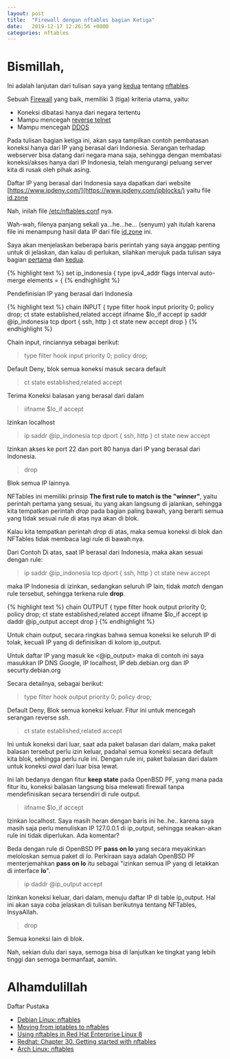 ```yaml
---
layout: post
title:  "Firewall dengan nftables bagian Ketiga"
date:   2019-12-17 12:26:56 +0800
categories: nftables
---
```


# Bismillah,

Ini adalah lanjutan dari tulisan saya yang
[kedua](https://www.muntaza.id/nftables/2019/12/16/nftables-kedua.html)
tentang [nftables](https://wiki.nftables.org/wiki-nftables/index.php/Main_Page).

Sebuah [Firewall](https://www.muntaza.id/openbsd/2019/08/31/openbsd-pf-cloud.html)
yang baik, memiliki 3 (tiga) kriteria utama, yaitu:
- Koneksi dibatasi hanya dari negara tertentu
- Mampu mencegah [reverse telnet](https://toic.org/blog/2009/reverse-ssh-port-forwarding/index.html)
- Mampu mencegah [DDOS](https://www.cloudflare.com/learning/ddos/http-flood-ddos-attack/)

Pada tulisan bagian ketiga ini, akan saya tampilkan contoh pembatasan
koneksi hanya dari IP yang berasal dari Indonesia. Serangan terhadap
webserver bisa datang dari negara mana saja, sehingga dengan membatasi
koneksi/akses hanya dari IP Indonesia, telah mengurangi peluang
server kita di rusak oleh pihak asing.

Daftar IP yang berasal dari Indonesia saya dapatkan dari website
[https://www.ipdeny.com/](https://www.ipdeny.com/ipblocks/) yaitu file
[id.zone](https://www.ipdeny.com/ipblocks/data/countries/id.zone)

Nah, inilah file [/etc/nftables.conf](/assets/nftables.conf) nya.

Wah-wah, filenya panjang sekali ya...he...he... (senyum) yah itulah
karena file ini menampung hasil data IP dari file
[id.zone](https://www.ipdeny.com/ipblocks/data/countries/id.zone) ini.

Saya akan menjelaskan beberapa baris perintah yang saya anggap penting
untuk di jelaskan, dan kalau di perlukan, silahkan merujuk pada tulisan saya
bagian
[pertama](https://www.muntaza.id/nftables/2019/12/15/nftables-01.html)
dan [kedua](https://www.muntaza.id/nftables/2019/12/16/nftables-kedua.html).


{% highlight text %}
	set ip_indonesia {
		type ipv4_addr
		flags interval
		auto-merge
		elements = {
{% endhighlight %}

Pendefinisian IP yang berasal dari Indonesia

{% highlight text %}
	chain INPUT {
		type filter hook input priority 0; policy drop;
		ct state established,related accept
		iifname $lo_if accept
		ip saddr @ip_indonesia tcp dport { ssh, http } ct state new accept
		drop
	}
{% endhighlight %}

Chain input, rinciannya sebagai berikut:

> type filter hook input priority 0; policy drop;

Default Deny, blok semua koneksi masuk secara default

> ct state established,related accept

Terima Koneksi balasan yang berasal dari dalam

> iifname $lo_if accept

Izinkan localhost

> ip saddr @ip_indonesia tcp dport { ssh, http } ct state new accept

Izinkan akses ke port 22 dan port 80 hanya dari IP
yang berasal dari Indonesia.

> drop

Blok semua IP lainnya.

NFTables ini memiliki prinsip __The first rule to match is the "winner"__, yaitu
perintah pertama yang sesuai, itu yang akan langsung di jalankan, sehingga
kita tempatkan perintah _drop_ pada bagian paling bawah, yang berarti
semua yang tidak sesuai rule di atas nya akan di blok.

Kalau kita tempatkan perintah _drop_ di atas, maka semua koneksi 
di blok dan NFTables tidak membaca lagi rule di bawah nya.

Dari Contoh Di atas, saat IP berasal dari Indonesia, maka akan sesuai
dengan rule:

> ip saddr @ip_indonesia tcp dport { ssh, http } ct state new accept

maka IP Indonesia di izinkan, sedangkan seluruh IP lain, tidak _match_ dengan rule
tersebut, sehingga  terkena rule __drop__.


{% highlight text %}
	chain OUTPUT {
		type filter hook output priority 0; policy drop;
		ct state established,related accept
		iifname $lo_if accept
		ip daddr @ip_output accept
		drop
	}
{% endhighlight %}

Untuk chain output, secara ringkas bahwa semua koneksi ke seluruh
IP di tolak, kecuali IP yang di definisikan di kolom ip_output.

Untuk daftar IP yang masuk ke <@ip_output> maka di contoh ini
saya masukkan IP DNS Google, IP localhost, IP deb.debian.org
dan IP securty.debian.org

Secara detailnya, sebagai berikut:

> type filter hook output priority 0; policy drop;

Default Deny, Blok semua koneksi keluar. Fitur ini untuk mencegah
serangan reverse ssh.

> ct state established,related accept

Ini untuk koneksi dari luar, saat ada paket balasan dari dalam,
maka paket balasan tersebut perlu izin keluar, padahal semua koneksi
secara default kita blok, sehingga perlu rule ini. Dengan rule ini,
paket balasan dari dalam untuk koneksi _awal_ dari luar bisa lewat.

Ini lah bedanya dengan fitur __keep state__ pada OpenBSD PF, yang mana 
pada fitur itu, koneksi balasan langsung bisa melewati firewall tanpa 
mendefinisikan secara tersendiri di rule output.

> iifname $lo_if accept

Izinkan localhost. Saya masih heran dengan baris ini he..he.. karena
saya masih saja perlu menuliskan IP 127.0.0.1 di ip_output, sehingga
seakan-akan rule ini tidak diperlukan. Ada komentar?

Beda dengan rule di OpenBSD PF __pass on lo__ yang secara meyakinkan 
meloloskan semua paket di _lo_. Perkiraan saya adalah OpenBSD PF menterjemahkan
__pass on lo__ itu sebagai "izinkan semua IP yang di letakkan di interface __lo__".

> ip daddr @ip_output accept

Izinkan koneksi keluar, dari dalam, menuju daftar IP di table ip_output.
Hal ini akan saya coba jelaskan di tulisan berikutnya tentang NFTables, InsyaAllah.

> drop

Semua koneksi lain di blok.

Nah, sekian dulu dari saya, semoga bisa di lanjutkan ke tingkat
yang lebih tinggi dan semoga bermanfaat, aamiin.

# Alhamdulillah


Daftar Pustaka
- [Debian Linux: nftables](https://wiki.debian.org/nftables)
- [Moving from iptables to nftables](https://wiki.nftables.org/wiki-nftables/index.php/Moving_from_iptables_to_nftables)
- [Using nftables in Red Hat Enterprise Linux 8](https://www.redhat.com/en/blog/using-nftables-red-hat-enterprise-linux-8)
- [Redhat: Chapter 30. Getting started with nftables](https://access.redhat.com/documentation/en-us/red_hat_enterprise_linux/8/html/configuring_and_managing_networking/getting-started-with-nftables_configuring-and-managing-networking)
- [Arch Linux: nftables](https://wiki.archlinux.org/index.php/Nftables)
